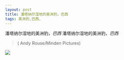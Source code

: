 ```yaml
---
layout: post
title: 潘塔纳尔湿地的美洲豹，巴西
tags: 美洲豹,巴西,
---
```

潘塔纳尔湿地的美洲豹，*巴西*  潘塔纳尔湿地的美洲豹，*巴西* 

> ( Andy Rouse/Minden Pictures)

![](https://pic.superbed.cc/item/66f2cc89991d0115df8ce724.jpg)
